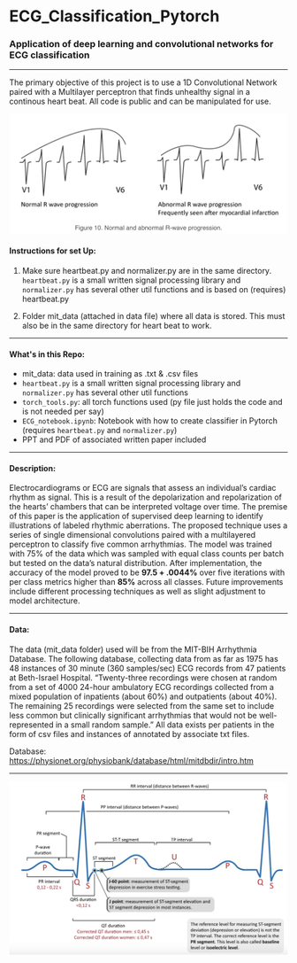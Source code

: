 # ECG_Classification_Pytorch
### Application of deep learning and convolutional networks for ECG classification

---
 
The primary objective of this project is to use a 1D Convolutional Network paired with a Multilayer perceptron that finds unhealthy signal in a continous heart beat. All code is public and can be manipulated for use. 
​
<p align="center"> 
<img src="images/comparison_of_beats.png">
</p>

#### Instructions for set Up:
 1. Make sure heartbeat.py and normalizer.py are in the same directory. `heartbeat.py`  is a small written signal processing library and `normalizer.py` has several other util functions and is based on (requires) heartbeat.py

 2. Folder mit_data (attached in data file) where all data is stored. This must also be in the same directory for heart beat to work.

---
#### What's in this Repo:
- mit_data: data used in training as .txt & .csv files 
- `heartbeat.py`  is a small written signal processing library and `normalizer.py` has several other util functions
- `torch_tools.py`: all torch functions used (py file just holds the code and is not needed per say)
- `ECG_notebook.ipynb`: Notebook with how to create classifier in Pytorch (requires `heartbeat.py` and `normalizer.py`)
- PPT and PDF of associated written paper included 

---

#### Description:
Electrocardiograms or ECG are signals that assess an individual’s cardiac rhythm as signal. This is a result of the depolarization and repolarization of the hearts’ chambers that can be interpreted voltage over time. The premise of this paper is the application of supervised deep learning to identify illustrations of labeled rhythmic aberrations. The proposed technique uses a series of single dimensional convolutions paired with a multilayered perceptron to classify five common arrhythmias. The model was trained with 75% of the data which was sampled with equal class counts per batch but tested on the data’s natural distribution. After implementation, the accuracy of the model proved to be **97.5 + .0044%** over five iterations with per class metrics higher than **85%** across all classes. Future improvements include different processing techniques as well as slight adjustment to model architecture. 

---

#### Data:
The data (mit_data folder) used will be from the MIT-BIH Arrhythmia Database. The following database, collecting data from as far as 1975 has 48 instances of 30 minute (360 samples/sec) ECG records from 47 patients at Beth-Israel Hospital. “Twenty-three recordings were chosen at random from a set of 4000 24-hour ambulatory ECG recordings collected from a mixed population of inpatients (about 60%) and outpatients (about 40%). The remaining 25 recordings were selected from the same set to include less common but clinically significant arrhythmias that would not be well-represented in a small random sample.” All data exists per patients in the form of csv files and instances of annotated by associate txt files.

Database: https://physionet.org/physiobank/database/html/mitdbdir/intro.htm

---

<p align="center"> 
<img src="images/labelled_beat.png">
</p>






